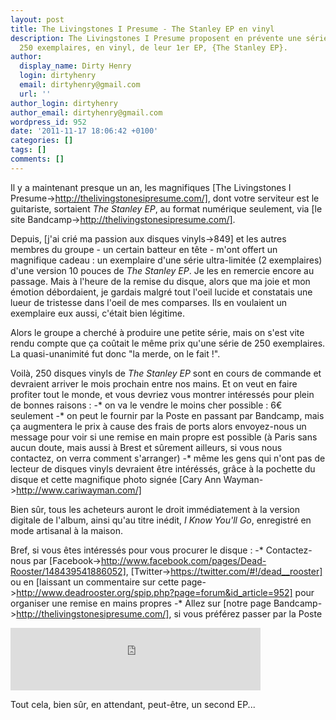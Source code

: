 ```yaml
---
layout: post
title: The Livingstones I Presume - The Stanley EP en vinyl
description: The Livingstones I Presume proposent en prévente une série limitée de
  250 exemplaires, en vinyl, de leur 1er EP, {The Stanley EP}.
author:
  display_name: Dirty Henry
  login: dirtyhenry
  email: dirtyhenry@gmail.com
  url: ''
author_login: dirtyhenry
author_email: dirtyhenry@gmail.com
wordpress_id: 952
date: '2011-11-17 18:06:42 +0100'
categories: []
tags: []
comments: []
---
```

Il y a maintenant presque un an, les magnifiques [The Livingstones I Presume->http://thelivingstonesipresume.com/], dont votre serviteur est le guitariste, sortaient *The Stanley EP*, au format numérique seulement, via [le site Bandcamp->http://thelivingstonesipresume.com/].

Depuis, [j'ai crié ma passion aux disques vinyls->849] et les autres membres du groupe - un certain batteur en tête - m'ont offert un magnifique cadeau : un exemplaire d'une série ultra-limitée (2 exemplaires) d'une version 10 pouces de *The Stanley EP*. Je les en remercie encore au passage. Mais à l'heure de la remise du disque, alors que ma joie et mon émotion débordaient, je gardais malgré tout l'oeil lucide et constatais une lueur de tristesse dans l'oeil de mes comparses. Ils en voulaient un exemplaire eux aussi, c'était bien légitime.

Alors le groupe a cherché à produire une petite série, mais on s'est vite rendu compte que ça coûtait le même prix qu'une série de 250 exemplaires. La quasi-unanimité fut donc "la merde, on le fait !".

<img496>

Voilà, 250 disques vinyls de *The Stanley EP* sont en cours de commande et devraient arriver le mois prochain entre nos mains. Et on veut en faire profiter tout le monde, et vous devriez vous montrer intéressés pour plein de bonnes raisons :
-* on va le vendre le moins cher possible : 6€ seulement
-* on peut le fournir par la Poste en passant par Bandcamp, mais ça augmentera le prix à cause des frais de ports alors envoyez-nous un message pour voir si une remise en main propre est possible (à Paris sans aucun doute, mais aussi à Brest et sûrement ailleurs, si vous nous contactez, on verra comment s'arranger)
-* même les gens qui n'ont pas de lecteur de disques vinyls devraient être intéréssés, grâce à la pochette du disque et cette magnifique photo signée [Cary Ann Wayman->http://www.cariwayman.com/]

Bien sûr, tous les acheteurs auront le droit immédiatement à la version digitale de l'album, ainsi qu'au titre inédit, *I Know You'll Go*, enregistré en mode artisanal à la maison.

Bref, si vous êtes intéressés pour vous procurer le disque : 
-* Contactez-nous par [Facebook->http://www.facebook.com/pages/Dead-Rooster/148439541886052], [Twitter->https://twitter.com/#!/dead__rooster] ou en [laissant un commentaire sur cette page->http://www.deadrooster.org/spip.php?page=forum&id_article=952] pour organiser une remise en mains propres
-* Allez sur [notre page Bandcamp->http://thelivingstonesipresume.com/], si vous préférez passer par la Poste

<iframe width="400" height="100" style="position: relative; display: block; width: 400px; height: 100px;" src="http://bandcamp.com/EmbeddedPlayer/v=2/album=3803626780/size=venti/bgcol=FFFFFF/linkcol=4285BB/" allowtransparency="true" frameborder="0"><a href="http://thelivingstonesipresume.com/album/the-stanley-ep">The Stanley EP by The Livingstones I Presume</a></iframe>

Tout cela, bien sûr, en attendant, peut-être, un second EP...
